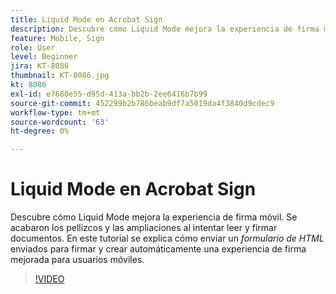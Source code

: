```yaml
---
title: Liquid Mode en Acrobat Sign
description: Descubre cómo Liquid Mode mejora la experiencia de firma móvil
feature: Mobile, Sign
role: User
level: Beginner
jira: KT-8086
thumbnail: KT-8086.jpg
kt: 8086
exl-id: e7680e55-d95d-413a-bb2b-2ee6416b7b99
source-git-commit: 452299b2b786beab9df7a5019da4f3840d9cdec9
workflow-type: tm+mt
source-wordcount: '63'
ht-degree: 0%

---
```


# Liquid Mode en Acrobat Sign

Descubre cómo Liquid Mode mejora la experiencia de firma móvil. Se acabaron los pellizcos y las ampliaciones al intentar leer y firmar documentos. En este tutorial se explica cómo enviar un _formulario de HTML_ enviados para firmar y crear automáticamente una experiencia de firma mejorada para usuarios móviles.

>[!VIDEO](https://video.tv.adobe.com/v/333803?quality=12&learn=on&hidetitle=true)
